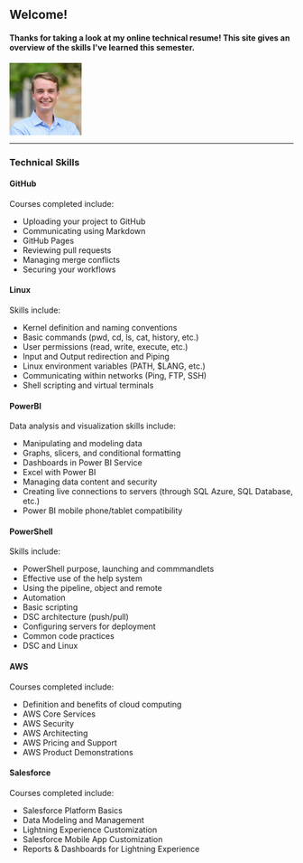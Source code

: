 <h2>Welcome!</h2>
<h4>Thanks for taking a look at my online technical resume! This site gives an overview of the skills I've learned this semester.</h4>
<img src="samblue.jpg" alt="Sam Trizza Avatar" width="128" height="128" align="center">

<hr>

<h3>Technical Skills</h3>

<h4><b>GitHub</b></h4>
<p>Courses completed include:
<ul>
  <li>Uploading your project to GitHub</li>
  <li>Communicating using Markdown</li>
  <li>GitHub Pages</li>
  <li>Reviewing pull requests</li>
  <li>Managing merge conflicts</li>
  <li>Securing your workflows</li>
</ul>
</p>

<h4><b>Linux</b></h4>
<p>Skills include:
  <ul>
  <li>Kernel definition and naming conventions</li>
  <li>Basic commands (pwd, cd, ls, cat, history, etc.)</li>
  <li>User permissions (read, write, execute, etc.)</li>
  <li>Input and Output redirection and Piping</li>
  <li>Linux environment variables (PATH, $LANG, etc.)</li>
  <li>Communicating within networks (Ping, FTP, SSH)</li>
  <li>Shell scripting and virtual terminals</li>
  </ul>
</p>

<h4><b>PowerBI</b></h4>
<p>Data analysis and visualization skills include:
  <ul>
  <li>Manipulating and modeling data</li>
  <li>Graphs, slicers, and conditional formatting</li>
  <li>Dashboards in Power BI Service</li>
  <li>Excel with Power BI</li>
  <li>Managing data content and security</li>
  <li>Creating live connections to servers (through SQL Azure, SQL Database, etc.)</li>
  <li>Power BI mobile phone/tablet compatibility</li>
  </ul>
</p>

<h4><b>PowerShell</b></h4>
<p>Skills include:
  <ul>
  <li>PowerShell purpose, launching and commmandlets</li>
  <li>Effective use of the help system</li>
  <li>Using the pipeline, object and remote</li>
  <li>Automation</li>
  <li>Basic scripting</li>
  <li>DSC architecture (push/pull)</li>
  <li>Configuring servers for deployment</li>
  <li>Common code practices</li>
  <li>DSC and Linux</li>
  </ul>
</p> 

<h4><b>AWS</b></h4>
<p>Courses completed include:
  <ul>
  <li>Definition and benefits of cloud computing</li>
  <li>AWS Core Services</li>
  <li>AWS Security</li>
  <li>AWS Architecting</li>
  <li>AWS Pricing and Support</li>
  <li>AWS Product Demonstrations</li>
  </ul>
</p> 

<h4><b>Salesforce</b></h4>
<p>Courses completed include:
  <ul>
  <li>Salesforce Platform Basics</li>
  <li>Data Modeling and Management</li>
  <li>Lightning Experience Customization</li>
  <li>Salesforce Mobile App Customization</li>
  <li>Reports & Dashboards for Lightning Experience</li>
  </ul>
</p> 
